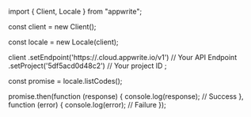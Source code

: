 import { Client, Locale } from "appwrite";

const client = new Client();

const locale = new Locale(client);

client
    .setEndpoint('https://<REGION>.cloud.appwrite.io/v1') // Your API Endpoint
    .setProject('5df5acd0d48c2') // Your project ID
;

const promise = locale.listCodes();

promise.then(function (response) {
    console.log(response); // Success
}, function (error) {
    console.log(error); // Failure
});